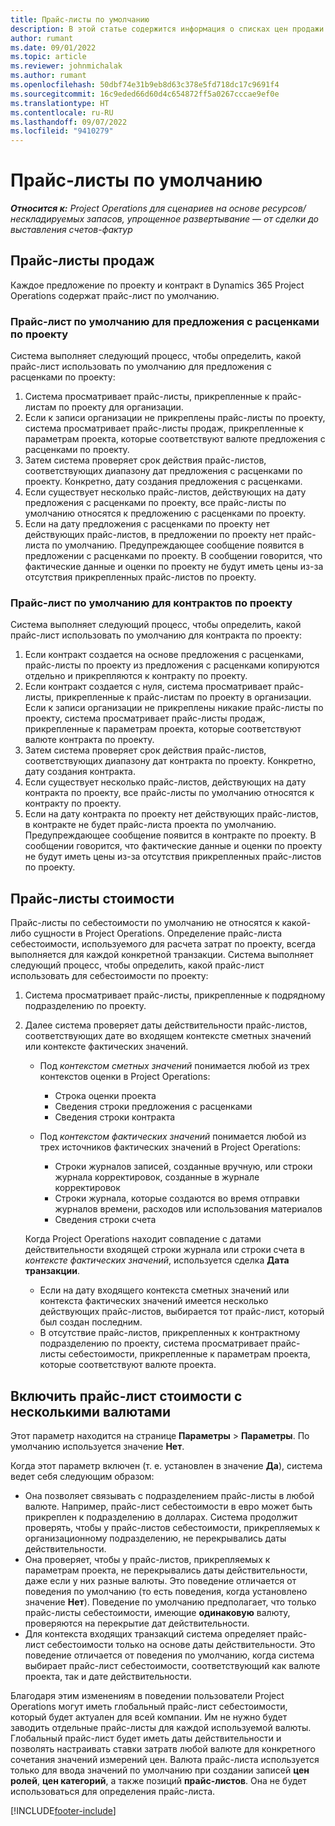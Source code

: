 ```yaml
---
title: Прайс-листы по умолчанию
description: В этой статье содержится информация о списках цен продажи и себестоимости по умолчанию в Project Operations.
author: rumant
ms.date: 09/01/2022
ms.topic: article
ms.reviewer: johnmichalak
ms.author: rumant
ms.openlocfilehash: 50dbf74e31b9eb8d63c378e5fd718dc17c9691f4
ms.sourcegitcommit: 16c9eded66d60d4c654872ff5a0267cccae9ef0e
ms.translationtype: HT
ms.contentlocale: ru-RU
ms.lasthandoff: 09/07/2022
ms.locfileid: "9410279"
---
```

# <a name="default-price-lists"></a>Прайс-листы по умолчанию

_**Относится к:** Project Operations для сценариев на основе ресурсов/нескладируемых запасов, упрощенное развертывание — от сделки до выставления счетов-фактур_

## <a name="sales-price-lists"></a>Прайс-листы продаж

Каждое предложение по проекту и контракт в Dynamics 365 Project Operations содержат прайс-лист по умолчанию. 

### <a name="price-list-default-on-project-quotes"></a>Прайс-лист по умолчанию для предложения с расценками по проекту
Система выполняет следующий процесс, чтобы определить, какой прайс-лист использовать по умолчанию для предложения с расценками по проекту:

1. Система просматривает прайс-листы, прикрепленные к прайс-листам по проекту для организации. 
1. Если к записи организации не прикреплены прайс-листы по проекту, система просматривает прайс-листы продаж, прикрепленные к параметрам проекта, которые соответствуют валюте предложения с расценками по проекту.
1. Затем система проверяет срок действия прайс-листов, соответствующих диапазону дат предложения с расценками по проекту. Конкретно, дату создания предложения с расценками.
1. Если существует несколько прайс-листов, действующих на дату предложения с расценками по проекту, все прайс-листы по умолчанию относятся к предложению с расценками по проекту.
1. Если на дату предложения с расценками по проекту нет действующих прайс-листов, в предложении по проекту нет прайс-листа по умолчанию. Предупреждающее сообщение появится в предложении с расценками по проекту. В сообщении говорится, что фактические данные и оценки по проекту не будут иметь цены из-за отсутствия прикрепленных прайс-листов по проекту.

### <a name="price-list-default-on-project-contracts"></a>Прайс-лист по умолчанию для контрактов по проекту 
Система выполняет следующий процесс, чтобы определить, какой прайс-лист использовать по умолчанию для контракта по проекту:

1. Если контракт создается на основе предложения с расценками, прайс-листы по проекту из предложения с расценками копируются отдельно и прикрепляются к контракту по проекту.
1. Если контракт создается с нуля, система просматривает прайс-листы, прикрепленные к прайс-листам по проекту в организации. Если к записи организации не прикреплены никакие прайс-листы по проекту, система просматривает прайс-листы продаж, прикрепленные к параметрам проекта, которые соответствуют валюте контракта по проекту.
1. Затем система проверяет срок действия прайс-листов, соответствующих диапазону дат контракта по проекту. Конкретно, дату создания контракта.
1. Если существует несколько прайс-листов, действующих на дату контракта по проекту, все прайс-листы по умолчанию относятся к контракту по проекту.
1. Если на дату контракта по проекту нет действующих прайс-листов, в контракте не будет прайс-листа проекта по умолчанию. Предупреждающее сообщение появится в контракте по проекту. В сообщении говорится, что фактические данные и оценки по проекту не будут иметь цены из-за отсутствия прикрепленных прайс-листов по проекту.

## <a name="cost-price-lists"></a>Прайс-листы стоимости

Прайс-листы по себестоимости по умолчанию не относятся к какой-либо сущности в Project Operations. Определение прайс-листа себестоимости, используемого для расчета затрат по проекту, всегда выполняется для каждой конкретной транзакции. Система выполняет следующий процесс, чтобы определить, какой прайс-лист использовать для себестоимости по проекту:

1. Система просматривает прайс-листы, прикрепленные к подрядному подразделению по проекту.
1. Далее система проверяет даты действительности прайс-листов, соответствующих дате во входящем контексте сметных значений или контексте фактических значений.

    - Под *контекстом сметных значений* понимается любой из трех контекстов оценки в Project Operations:

        - Строка оценки проекта
        - Сведения строки предложения с расценками
        - Сведения строки контракта

    - Под *контекстом фактических значений* понимается любой из трех источников фактических значений в Project Operations:

       - Строки журналов записей, созданные вручную, или строки журнала корректировок, созданные в журнале корректировок
       - Строки журнала, которые создаются во время отправки журналов времени, расходов или использования материалов
       - Сведения строки счета

    Когда Project Operations находит совпадение с датами действительности входящей строки журнала или строки счета в *контексте фактических значений*, используется сделка **Дата транзакции**.

    - Если на дату входящего контекста сметных значений или контекста фактических значений имеется несколько действующих прайс-листов, выбирается тот прайс-лист, который был создан последним.
    - В отсутствие прайс-листов, прикрепленных к контрактному подразделению по проекту, система просматривает прайс-листы себестоимости, прикрепленные к параметрам проекта, которые соответствуют валюте проекта.

## <a name="enable-multi-currency-cost-price-list"></a>Включить прайс-лист стоимости с несколькими валютами

Этот параметр находится на странице **Параметры** \> **Параметры**. По умолчанию используется значение **Нет**.

Когда этот параметр включен (т. е. установлен в значение **Да**), система ведет себя следующим образом:

- Она позволяет связывать с подразделением прайс-листы в любой валюте. Например, прайс-лист себестоимости в евро может быть прикреплен к подразделению в долларах. Система продолжит проверять, чтобы у прайс-листов себестоимости, прикрепляемых к организационному подразделению, не перекрывались даты действительности.
- Она проверяет, чтобы у прайс-листов, прикрепляемых к параметрам проекта, не перекрывались даты действительности, даже если у них разные валюты. Это поведение отличается от поведения по умолчанию (то есть поведения, когда установлено значение **Нет**). Поведение по умолчанию предполагает, что только прайс-листы себестоимости, имеющие **одинаковую** валюту, проверяются на перекрытие дат действительности.
- Для контекста входящих транзакций система определяет прайс-лист себестоимости только на основе даты действительности. Это поведение отличается от поведения по умолчанию, когда система выбирает прайс-лист себестоимости, соответствующий как валюте проекта, так и дате действительности.

Благодаря этим изменениям в поведении пользователи Project Operations могут иметь глобальный прайс-лист себестоимости, который будет актуален для всей компании. Им не нужно будет заводить отдельные прайс-листы для каждой используемой валюты. Глобальный прайс-лист будет иметь даты действительности и позволять настраивать ставки затратв любой валюте для конкретного сочетания значений измерений цен. Валюта прайс-листа используется только для ввода значений по умолчанию при создании записей **цен ролей**, **цен категорий**, а также позиций **прайс-листов**. Она не будет использоваться для определения прайс-листа.

[!INCLUDE[footer-include](../includes/footer-banner.md)]
